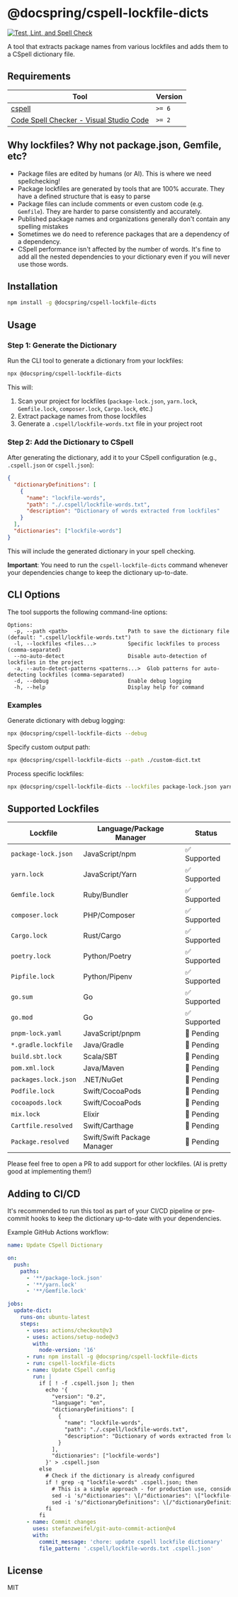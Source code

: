 # @docspring/cspell-lockfile-dicts

[![Test, Lint, and Spell Check](https://github.com/DocSpring/cspell-lockfile-dicts/actions/workflows/test.yml/badge.svg)](https://github.com/DocSpring/cspell-lockfile-dicts/actions/workflows/test.yml)

A tool that extracts package names from various lockfiles and adds them to a CSpell dictionary file.

## Requirements

| Tool                                                                                                                                 | Version |
| ------------------------------------------------------------------------------------------------------------------------------------ | ------- |
| [cspell](https://github.com/streetsidesoftware/cspell)                                                                               | `>= 6`  |
| [Code Spell Checker - Visual Studio Code](https://marketplace.visualstudio.com/items?itemName=streetsidesoftware.code-spell-checker) | `>= 2`  |

## Why lockfiles? Why not package.json, Gemfile, etc?

- Package files are edited by humans (or AI). This is where we need spellchecking!
- Package lockfiles are generated by tools that are 100% accurate. They have a defined structure that is easy to parse
- Package files can include comments or even custom code (e.g. `Gemfile`). They are harder to parse consistently and accurately.
- Published package names and organizations generally don't contain any spelling mistakes
- Sometimes we do need to reference packages that are a dependency of a dependency.
- CSpell performance isn't affected by the number of words. It's fine to add all the nested dependencies to your dictionary even if you will never use those words.

## Installation

```sh
npm install -g @docspring/cspell-lockfile-dicts
```

## Usage

### Step 1: Generate the Dictionary

Run the CLI tool to generate a dictionary from your lockfiles:

```bash
npx @docspring/cspell-lockfile-dicts
```

This will:

1. Scan your project for lockfiles (`package-lock.json`, `yarn.lock`, `Gemfile.lock`, `composer.lock`, `Cargo.lock`, etc.)
2. Extract package names from those lockfiles
3. Generate a `.cspell/lockfile-words.txt` file in your project root

### Step 2: Add the Dictionary to CSpell

After generating the dictionary, add it to your CSpell configuration (e.g., `.cspell.json` or `cspell.json`):

```json
{
  "dictionaryDefinitions": [
    {
      "name": "lockfile-words",
      "path": "./.cspell/lockfile-words.txt",
      "description": "Dictionary of words extracted from lockfiles"
    }
  ],
  "dictionaries": ["lockfile-words"]
}
```

This will include the generated dictionary in your spell checking.

**Important**: You need to run the `cspell-lockfile-dicts` command whenever your dependencies change to keep the dictionary up-to-date.

## CLI Options

The tool supports the following command-line options:

```
Options:
  -p, --path <path>                   Path to save the dictionary file (default: ".cspell/lockfile-words.txt")
  -l, --lockfiles <files...>          Specific lockfiles to process (comma-separated)
  --no-auto-detect                    Disable auto-detection of lockfiles in the project
  -a, --auto-detect-patterns <patterns...>  Glob patterns for auto-detecting lockfiles (comma-separated)
  -d, --debug                         Enable debug logging
  -h, --help                          Display help for command
```

### Examples

Generate dictionary with debug logging:

```bash
npx @docspring/cspell-lockfile-dicts --debug
```

Specify custom output path:

```bash
npx @docspring/cspell-lockfile-dicts --path ./custom-dict.txt
```

Process specific lockfiles:

```bash
npx @docspring/cspell-lockfile-dicts --lockfiles package-lock.json yarn.lock
```

## Supported Lockfiles

| Lockfile             | Language/Package Manager    | Status       |
| -------------------- | --------------------------- | ------------ |
| `package-lock.json`  | JavaScript/npm              | ✅ Supported |
| `yarn.lock`          | JavaScript/Yarn             | ✅ Supported |
| `Gemfile.lock`       | Ruby/Bundler                | ✅ Supported |
| `composer.lock`      | PHP/Composer                | ✅ Supported |
| `Cargo.lock`         | Rust/Cargo                  | ✅ Supported |
| `poetry.lock`        | Python/Poetry               | ✅ Supported |
| `Pipfile.lock`       | Python/Pipenv               | ✅ Supported |
| `go.sum`             | Go                          | ✅ Supported |
| `go.mod`             | Go                          | ✅ Supported |
| `pnpm-lock.yaml`     | JavaScript/pnpm             | 🔄 Pending   |
| `*.gradle.lockfile`  | Java/Gradle                 | 🔄 Pending   |
| `build.sbt.lock`     | Scala/SBT                   | 🔄 Pending   |
| `pom.xml.lock`       | Java/Maven                  | 🔄 Pending   |
| `packages.lock.json` | .NET/NuGet                  | 🔄 Pending   |
| `Podfile.lock`       | Swift/CocoaPods             | 🔄 Pending   |
| `cocoapods.lock`     | Swift/CocoaPods             | 🔄 Pending   |
| `mix.lock`           | Elixir                      | 🔄 Pending   |
| `Cartfile.resolved`  | Swift/Carthage              | 🔄 Pending   |
| `Package.resolved`   | Swift/Swift Package Manager | 🔄 Pending   |

Please feel free to open a PR to add support for other lockfiles.
(AI is pretty good at implementing them!)

## Adding to CI/CD

It's recommended to run this tool as part of your CI/CD pipeline or pre-commit hooks to keep the dictionary up-to-date with your dependencies.

Example GitHub Actions workflow:

```yaml
name: Update CSpell Dictionary

on:
  push:
    paths:
      - '**/package-lock.json'
      - '**/yarn.lock'
      - '**/Gemfile.lock'

jobs:
  update-dict:
    runs-on: ubuntu-latest
    steps:
      - uses: actions/checkout@v3
      - uses: actions/setup-node@v3
        with:
          node-version: '16'
      - run: npm install -g @docspring/cspell-lockfile-dicts
      - run: cspell-lockfile-dicts
      - name: Update CSpell config
        run: |
          if [ ! -f .cspell.json ]; then
            echo '{
              "version": "0.2",
              "language": "en",
              "dictionaryDefinitions": [
                {
                  "name": "lockfile-words",
                  "path": "./.cspell/lockfile-words.txt",
                  "description": "Dictionary of words extracted from lockfiles"
                }
              ],
              "dictionaries": ["lockfile-words"]
            }' > .cspell.json
          else
            # Check if the dictionary is already configured
            if ! grep -q "lockfile-words" .cspell.json; then
              # This is a simple approach - for production use, consider using a JSON parser
              sed -i 's/"dictionaries": \[/"dictionaries": \["lockfile-words", /g' .cspell.json
              sed -i 's/"dictionaryDefinitions": \[/"dictionaryDefinitions": \[{"name": "lockfile-words", "path": "./.cspell\/lockfile-words.txt", "description": "Dictionary of words extracted from lockfiles"}, /g' .cspell.json
            fi
          fi
      - name: Commit changes
        uses: stefanzweifel/git-auto-commit-action@v4
        with:
          commit_message: 'chore: update cspell lockfile dictionary'
          file_pattern: '.cspell/lockfile-words.txt .cspell.json'
```

## License

MIT
